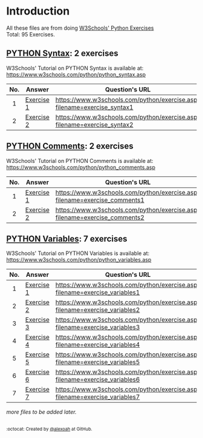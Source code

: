 # Introduction
All these files are from doing [W3Schools' Python Exercises](https://www.w3schools.com/python/python_exercises.asp)  
Total: 95 Exercises.

## [PYTHON Syntax](./PY-Syntax): 2 exercises
W3Schools' Tutorial on PYTHON Syntax is available at: https://www.w3schools.com/python/python_syntax.asp

| No. | Answer | Question's URL |
| :---: | --- | --- |
| 1 | [Exercise 1](./PY-Syntax/pySyntaxE1.py) | https://www.w3schools.com/python/exercise.asp?filename=exercise_syntax1 |
| 2 | [Exercise 2](./PY-Syntax/pySyntaxE2.py) | https://www.w3schools.com/python/exercise.asp?filename=exercise_syntax2 |

## [PYTHON Comments](./PY-Comments): 2 exercises
W3Schools' Tutorial on PYTHON Comments is available at: https://www.w3schools.com/python/python_comments.asp

| No. | Answer | Question's URL |
| :---: | --- | --- |
| 1 | [Exercise 1](./PY-Comments/pyCommentsE1.py) | https://www.w3schools.com/python/exercise.asp?filename=exercise_comments1 |
| 2 | [Exercise 2](./PY-Comments/pyCommentsE2.py) | https://www.w3schools.com/python/exercise.asp?filename=exercise_comments2 |

## [PYTHON Variables](./PY-Variables): 7 exercises
W3Schools' Tutorial on PYTHON Variables is available at: https://www.w3schools.com/python/python_variables.asp

| No. | Answer | Question's URL |
| :---: | --- | --- |
| 1 | [Exercise 1](./PY-Variables/pyVariablesE1.py) | https://www.w3schools.com/python/exercise.asp?filename=exercise_variables1 |
| 2 | [Exercise 2](./PY-Variables/pyVariablesE2.py) | https://www.w3schools.com/python/exercise.asp?filename=exercise_variables2 |
| 3 | [Exercise 3](./PY-Variables/pyVariablesE3.py) | https://www.w3schools.com/python/exercise.asp?filename=exercise_variables3 |
| 4 | [Exercise 4](./PY-Variables/pyVariablesE4.py) | https://www.w3schools.com/python/exercise.asp?filename=exercise_variables4 |
| 5 | [Exercise 5](./PY-Variables/pyVariablesE5.py) | https://www.w3schools.com/python/exercise.asp?filename=exercise_variables5 |
| 6 | [Exercise 6](./PY-Variables/pyVariablesE6.py) | https://www.w3schools.com/python/exercise.asp?filename=exercise_variables6 |
| 7 | [Exercise 7](./PY-Variables/pyVariablesE7.py) | https://www.w3schools.com/python/exercise.asp?filename=exercise_variables7 |

_more files to be added later._





##
<sup>:octocat: Created by [@alexoah](http://github.com/alexoah) at GitHub.</sup>